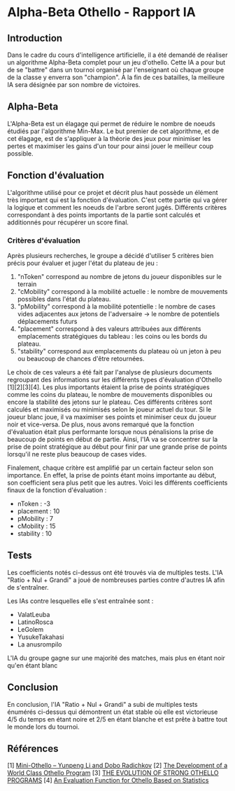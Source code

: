 # Alpha-Beta Othello - Rapport IA
## Introduction
Dans le cadre du cours d'intelligence artificielle, il a été demandé de réaliser un algorithme Alpha-Beta complet pour un jeu d'othello. Cette IA a pour but de se "battre" dans un tournoi organisé par l'enseignant où chaque groupe de la classe y enverra son "champion".
À la fin de ces batailles, la meilleure IA sera désignée par son nombre de victoires.

## Alpha-Beta
L'Alpha-Beta est un élagage qui permet de réduire le nombre de noeuds étudiés par l'algorithme Min-Max. Le but premier de cet algorithme, et de cet élagage, est de s'appliquer à la théorie des jeux pour minimiser les pertes et maximiser les gains d'un tour pour ainsi jouer le meilleur coup possible.

## Fonction d'évaluation
L'algorithme utilisé pour ce projet et décrit plus haut possède un élément très important qui est la fonction d'évaluation. C'est cette partie qui va gérer la logique et comment les noeuds de l'arbre seront jugés.
Différents critères correspondant à des points importants de la partie sont calculés et additionnés pour récupérer un score final.

### Critères d'évaluation
Après plusieurs recherches, le groupe a décidé d'utiliser 5 critères bien précis pour évaluer et juger l'état du plateau de jeu :

1. "nToken" correspond au nombre de jetons du joueur disponibles sur le terrain
2. "cMobility" correspond à la mobilité actuelle : le nombre de mouvements possibles dans l'état du plateau.
3. "pMobility" correspond à la mobilité potentielle : le nombre de cases vides adjacentes aux jetons de l'adversaire -> le nombre de potentiels déplacements futurs
4. "placement" correspond à des valeurs attribuées aux différents emplacements stratégiques du tableau : les coins ou les bords du plateau.
6. "stability" correspond aux emplacements du plateau où un jeton à peu ou beaucoup de chances d'être retournées.

Le choix de ces valeurs a été fait par l'analyse de plusieurs documents regroupant des informations sur les différents types d'évaluation d'Othello [1][2][3][4].
Les plus importants étaient la prise de points stratégiques comme les coins du plateau, le nombre de mouvements disponibles ou encore la stabilité des jetons sur le plateau.
Ces différents critères sont calculés et maximisés ou minimisés selon le joueur actuel du tour. Si le joueur blanc joue, il va maximiser ses points et minimiser ceux du joueur noir et vice-versa.
De plus, nous avons remarqué que la fonction d'évaluation était plus performante lorsque nous pénalisions la prise de beaucoup de points en début de partie.
Ainsi, l'IA va se concentrer sur la prise de point stratégique au début pour finir par une grande prise de points lorsqu'il ne reste plus beaucoup de cases vides.

Finalement, chaque critère est amplifié par un certain facteur selon son importance. En effet, la prise de points étant moins importante au début, son coefficient sera plus petit que les autres.
Voici les différents coefficients finaux de la fonction d'évaluation :

- nToken : -3
- placement : 10
- pMobility : 7
- cMobility : 15
- stability : 10

## Tests
Les coefficients notés ci-dessus ont été trouvés via de multiples tests. L'IA "Ratio + Nul + Grandi" a joué de nombreuses parties contre d'autres IA afin de s'entraîner.

Les IAs contre lesquelles elle s'est entraînée sont :
- ValatLeuba
- LatinoRosca
- LeGolem
- YusukeTakahasi
- La anusrompilo

L'IA du groupe gagne sur une majorité des matches, mais plus en étant noir qu'en étant blanc

## Conclusion
En conclusion, l'IA "Ratio + Nul + Grandi" a subi de multiples tests énumérés ci-dessus qui démontrent un état stable où elle est victorieuse 4/5 du temps en étant noire et 2/5 en étant blanche et est prête à battre tout le monde lors du tournoi.

## Références 
[1] [Mini-Othello – Yunpeng Li and Dobo Radichkov](https://www.cs.cornell.edu/~yuli/othello/othello.html)
[2] [The Development of a World Class Othello Program](https://matthieu-zimmer.net/~matthieu/courses/python/othello.pdf)
[3] [THE EVOLUTION OF STRONG OTHELLO PROGRAMS](https://link.springer.com/content/pdf/10.1007/978-0-387-35660-0_10.pdf)
[4] [An Evaluation Function for Othello Based on Statistics](https://citeseerx.ist.psu.edu/viewdoc/download?doi=10.1.1.49.7258&rep=rep1&type=pdf)